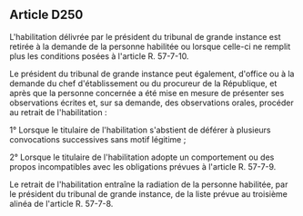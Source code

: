 Article D250
----
L'habilitation délivrée par le président du tribunal de grande instance est
retirée à la demande de la personne habilitée ou lorsque celle-ci ne remplit
plus les conditions posées à l'article R. 57-7-10.

Le président du tribunal de grande instance peut également, d'office ou à la
demande du chef d'établissement ou du procureur de la République, et après que
la personne concernée a été mise en mesure de présenter ses observations écrites
et, sur sa demande, des observations orales, procéder au retrait de
l'habilitation :

1° Lorsque le titulaire de l'habilitation s'abstient de déférer à plusieurs
convocations successives sans motif légitime ;

2° Lorsque le titulaire de l'habilitation adopte un comportement ou des propos
incompatibles avec les obligations prévues à l'article R. 57-7-9.

Le retrait de l'habilitation entraîne la radiation de la personne habilitée, par
le président du tribunal de grande instance, de la liste prévue au troisième
alinéa de l'article R. 57-7-8.
